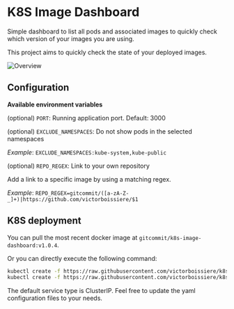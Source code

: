 # K8S Image Dashboard

Simple dashboard to list all pods and associated images to quickly check
which version of your images you are using.

This project aims to quickly check the state of your deployed images.

![Overview](https://raw.githubusercontent.com/victorboissiere/k8s-image-dashboard/master/docs/overview.png)

## Configuration

**Available environment variables**

(optional) `PORT`: Running application port. Default: 3000

(optional) `EXCLUDE_NAMESPACES`: Do not show pods in the selected namespaces

_Example_: `EXCLUDE_NAMESPACES:kube-system,kube-public`

(optional) `REPO_REGEX`: Link to your own repository

Add a link to a specific image by using a matching regex.

_Example_: `REPO_REGEX=gitcommit/([a-zA-Z-_]+)|https://github.com/victorboissiere/$1`

## K8S deployment

You can pull the most recent docker image at `gitcommit/k8s-image-dashboard:v1.0.4`.

Or you can directly execute the following command:

```bash
kubectl create -f https://raw.githubusercontent.com/victorboissiere/k8s-image-dashboard/master/k8s/deployment.yaml
kubectl create -f https://raw.githubusercontent.com/victorboissiere/k8s-image-dashboard/master/k8s/service.yaml
```

The default service type is ClusterIP. Feel free to update
the yaml configuration files to your needs.

